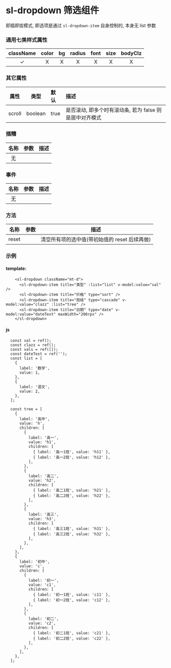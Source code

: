# sl-dropdown 筛选组件

即插即拔模式, 即选项是通过 `sl-dropdown-item` 自身控制的, 本身无 list 参数

### 通用七类样式属性

| className | color |  bg   | radius | font  | size  | bodyClz |
| :-------: | :---: | :---: | :----: | :---: | :---: | :-----: |
| &#10003;  | &Chi; | &Chi; | &Chi;  | &Chi; | &Chi; |  &Chi;  |

### 其它属性

|  属性  |  类型   | 默认 | 描述                                                    |
| :----: | :-----: | :--- | :------------------------------------------------------ |
| scroll | boolean | true | 是否滚动, 即多个时有滚动条, 若为 false 则是居中对齐模式 |

### 插糟

| 名称 | 参数 | 描述 |
| :--: | :--: | ---- |
|  无  |      |      |

### 事件

| 名称 | 参数 | 描述 |
| :--: | :--: | ---- |
|  无  |      |      |

### 方法

| 名称  | 参数 | 描述                                          |
| :---: | :--: | --------------------------------------------- |
| reset |      | 清空所有项的选中值(带初始值的 reset 后续再做) |

### 示例

#### template:

```
    <sl-dropdown className="mt-d">
      <sl-dropdown-item title="类型" :list="list" v-model:value="val" />
      <sl-dropdown-item title="价格" type="sort" />
      <sl-dropdown-item title="班级" type="cascade" v-model:value="clazz" :list="tree" />
      <sl-dropdown-item title="日期" type="date" v-model:value="dateText" maxWidth="200rpx" />
    </sl-dropdown>
```

#### js

```
  const val = ref();
  const clazz = ref();
  const vals = ref([]);
  const dateText = ref('');
  const list = [
    {
      label: '数学',
      value: 1,
    },
    {
      label: '语文',
      value: 2,
    },
  ];

  const tree = [
    {
      label: '高中',
      value: 'h',
      children: [
        {
          label: '高一',
          value: 'h1',
          children: [
            { label: '高一1班', value: 'h11' },
            { label: '高一2班', value: 'h12' },
          ],
        },
        {
          label: '高二',
          value: 'h2',
          children: [
            { label: '高二1班', value: 'h21' },
            { label: '高二2班', value: 'h22' },
          ],
        },
        {
          label: '高三',
          value: 'h3',
          children: [
            { label: '高三1班', value: 'h31' },
            { label: '高三2班', value: 'h32' },
          ],
        },
      ],
    },
    {
      label: '初中',
      value: 'c',
      children: [
        {
          label: '初一',
          value: 'c1',
          children: [
            { label: '初一1班', value: 'c11' },
            { label: '初一2班', value: 'c12' },
          ],
        },
        {
          label: '初二',
          value: 'c2',
          children: [
            { label: '初二1班', value: 'c21' },
            { label: '初二2班', value: 'c22' },
          ],
        },
      ],
    },
  ];

```
